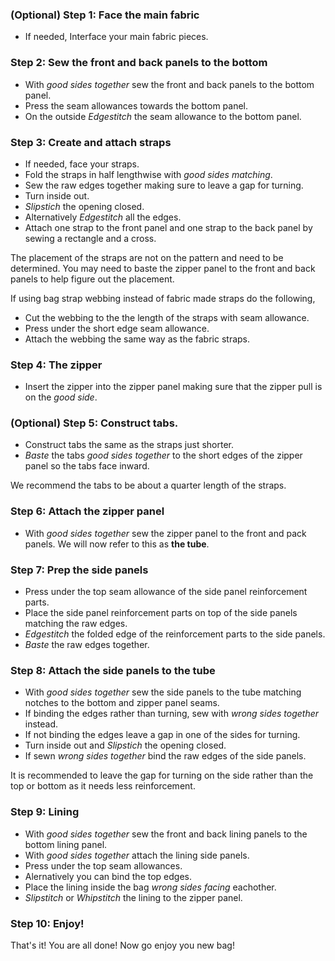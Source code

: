 ### (Optional) Step 1: Face the main fabric

-   If needed, Interface your main fabric pieces.

### Step 2: Sew the front and back panels to the bottom

-   With *good sides together* sew the front and back panels to the bottom panel.
-   Press the seam allowances towards the bottom panel.
-   On the outside *Edgestitch* the seam allowance to the bottom panel.

### Step 3: Create and attach straps

-   If needed, face your straps.
-   Fold the straps in half lengthwise with *good sides matching*.
-   Sew the raw edges together making sure to leave a gap for turning.
-   Turn inside out.
-   *Slipstich* the opening closed.
-   Alternatively *Edgestitch* all the edges.
-   Attach one strap to the front panel and one strap to the back panel by sewing a rectangle and a cross.

<Warning>

The placement of the straps are not on the pattern and need to be determined. You may need to baste the zipper panel to the front and back panels to help figure out the placement.

</Warning>

<Note>

If using bag strap webbing instead of fabric made straps do the following,

-   Cut the webbing to the the length of the straps with seam allowance.
-   Press under the short edge seam allowance.
-   Attach the webbing the same way as the fabric straps.

</Note>

### Step 4: The zipper

-   Insert the zipper into the zipper panel making sure that the zipper pull is on the *good side*.

### (Optional) Step 5: Construct tabs.

-   Construct tabs the same as the straps just shorter.
-   *Baste* the tabs *good sides together* to the short edges of the zipper panel so the tabs face inward.

<Tip>

We recommend the tabs to be about a quarter length of the straps.

</Tip>

### Step 6: Attach the zipper panel

-   With *good sides together* sew the zipper panel to the front and pack panels. We will now refer to this as **the tube**.

### Step 7: Prep the side panels

-   Press under the top seam allowance of the side panel reinforcement parts.
-   Place the side panel reinforcement parts on top of the side panels matching the raw edges.
-   *Edgestitch* the folded edge of the reinforcement parts to the side panels.
-   *Baste* the raw edges together.

### Step 8: Attach the side panels to the tube

-   With *good sides together* sew the side panels to the tube matching notches to the bottom and zipper panel seams.
-   If binding the edges rather than turning, sew with *wrong sides together* instead.
-   If not binding the edges leave a gap in one of the sides for turning.
-   Turn inside out and *Slipstich* the opening closed.
-   If sewn *wrong sides together* bind the raw edges of the side panels.

<Note>

It is recommended to leave the gap for turning on the side rather than the top or bottom as it needs less reinforcement.

</Note>

### Step 9: Lining

-   With *good sides together* sew the front and back lining panels to the bottom lining panel.
-   With *good sides together* attach the lining side panels.
-   Press under the top seam allowances.
-   Alernatively you can bind the top edges.
-   Place the lining inside the bag *wrong sides facing* eachother.
-   *Slipstitch* or *Whipstitch* the lining to the zipper panel.

### Step 10: Enjoy!

That's it! You are all done! Now go enjoy you new bag!
